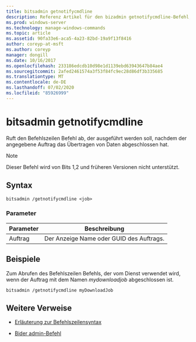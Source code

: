 ```yaml
---
title: bitsadmin getnotifycmdline
description: Referenz Artikel für den bizadmin getnotifycmdline-Befehl, der den Befehlszeilen Befehl abruft, der ausgeführt wird, wenn der Auftrag das Übertragen von Daten abgeschlossen hat.
ms.prod: windows-server
ms.technology: manage-windows-commands
ms.topic: article
ms.assetid: 90fa33e6-aca5-4a23-82bd-19a9f13f8416
author: coreyp-at-msft
ms.author: coreyp
manager: dongill
ms.date: 10/16/2017
ms.openlocfilehash: 233186edcdb10d98e1d1139ebd63943647b84ae4
ms.sourcegitcommit: 2afed2461574a3f53f84fc9ec28d86df3b335685
ms.translationtype: MT
ms.contentlocale: de-DE
ms.lasthandoff: 07/02/2020
ms.locfileid: "85926999"
---
```

# <a name="bitsadmin-getnotifycmdline"></a>bitsadmin getnotifycmdline

Ruft den Befehlszeilen Befehl ab, der ausgeführt werden soll, nachdem der angegebene Auftrag das Übertragen von Daten abgeschlossen hat.

> [!NOTE]
> Dieser Befehl wird von Bits 1,2 und früheren Versionen nicht unterstützt.

## <a name="syntax"></a>Syntax

```
bitsadmin /getnotifycmdline <job>
```

### <a name="parameters"></a>Parameter

| Parameter | Beschreibung |
| -------------- | -------------- |
| Auftrag | Der Anzeige Name oder GUID des Auftrags. |

## <a name="examples"></a>Beispiele

Zum Abrufen des Befehlszeilen Befehls, der vom Dienst verwendet wird, wenn der Auftrag mit dem Namen *mydownloadjob* abgeschlossen ist.

```
bitsadmin /getnotifycmdline myDownloadJob
```

## <a name="additional-references"></a>Weitere Verweise

- [Erläuterung zur Befehlszeilensyntax](command-line-syntax-key.md)

- [Bider admin-Befehl](bitsadmin.md)

